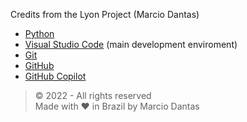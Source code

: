 Credits from the Lyon Project (Marcio Dantas)
- [Python](https://python.org/)
- [Visual Studio Code](https://code.visualstudio.com/) (main development enviroment)
- [Git](https://git-scm.com/)
- [GitHub](https://github.com/)
- [GitHub Copilot](https://copilot.github.com/)

> © 2022 - All rights reserved<br>
> Made with ❤️ in Brazil by Marcio Dantas